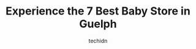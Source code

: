 ---
layout: ampstory
image: https://i0.wp.com/www.auto.or.id/wp-content/uploads/2023/06/simply-wonderful-toys-gizmos-inc-0-guelph-1686325996.jpeg?resize=640,853
author: techidn
featured: false
description: Guelph, Ontario, Canada is a haven for Baby Store enthusiasts, boasting an impressive array of 7 top-notch establishments. Whether youre a seasoned connoisseur or simply curious to explore 
title: Experience the 7 Best Baby Store in Guelph
cover:
   title: Experience the 7 Best Baby Store in Guelph
   subtitle: AUTO.OR.ID
   background: https://www.auto.or.id/wp-content/uploads/2023/06/simply-wonderful-toys-gizmos-inc-0-guelph-1686325996.jpeg

pages: 
 - layout: thirds
   top: <h1>#1 Simply Wonderful Toys & Gizmos Inc</h1>
   bottom: "<p>Simply wonderful is such a great toy and game store. They have an amazing selection of all interests. I appreciate that there is something for every price range. If your</p>"
   background: https://www.auto.or.id/wp-content/uploads/2023/06/simply-wonderful-toys-gizmos-inc-1-guelph-1686325998.jpeg
   backgroundblur: true
 - layout: thirds
   top: <h1>#2 ToysRUs</h1>
   bottom: "<p>435 Stone Rd W, Guelph, ON N1X 2X6, Canada</p>"
   background: https://www.auto.or.id/wp-content/uploads/2023/06/simply-wonderful-toys-gizmos-inc-2-guelph-1686325998.jpeg
   cta:
      link: https://www.auto.or.id/experience-the-7-best-baby-store-in-guelph/
      text: Experience the 7 Best Baby Store in Guelph
 - layout: thirds
   top: <h1>#3 Carters - OshKosh Bgosh</h1>
   bottom: "<p>435 Stone Rd W Suite M10, Guelph, ON N1G 2X6, Canada</p>"
   background: https://images.unsplash.com/photo-1639927671345-157606d5ac2e?ixlib=rb-4.0.3&ixid=MnwxMjA3fDB8MHxwaG90by1wYWdlfHx8fGVufDB8fHx8&auto=format&fit=crop&w=640&h=853&q=80
   cta:
      link: https://www.auto.or.id/experience-the-7-best-baby-store-in-guelph/
      text: Experience the 7 Best Baby Store in Guelph
 - layout: thirds
   top: <h1>#4 Cheeky Bambino Baby Boutique Inc.</h1>
   bottom: "<p>St Shoppes, 55 Wyndham St N Old Quebec, Guelph, ON N1H 7T8, Canada</p>"
   background: https://images.unsplash.com/photo-1567346495660-baf9ca9d661a?ixlib=rb-4.0.3&ixid=MnwxMjA3fDB8MHxwaG90by1wYWdlfHx8fGVufDB8fHx8&auto=format&fit=crop&w=640&h=853&q=80
   cta:
      link: https://www.auto.or.id/experience-the-7-best-baby-store-in-guelph/
      text: Experience the 7 Best Baby Store in Guelph
 - layout: thirds
   top: <h1>#5 BabiesRUs</h1>
   bottom: "<p>435 Stone Rd W, Guelph, ON N1X 2X6, Canada</p>"
   background: https://images.unsplash.com/photo-1580654712603-eb43273aff33?ixlib=rb-4.0.3&ixid=MnwxMjA3fDB8MHxwaG90by1wYWdlfHx8fGVufDB8fHx8&auto=format&fit=crop&w=640&h=853&q=80
   cta:
      link: https://www.auto.or.id/experience-the-7-best-baby-store-in-guelph/
      text: Experience the 7 Best Baby Store in Guelph
 - layout: thirds
   top: <h1>#6 Bubbles & Co. Toy & Gift Guelph</h1>
   bottom: "<p>60 Carden St, Guelph, ON N1H 3A2, Canada</p>"
   background: https://images.unsplash.com/photo-1618863099278-75222d755814?ixlib=rb-4.0.3&ixid=MnwxMjA3fDB8MHxwaG90by1wYWdlfHx8fGVufDB8fHx8&auto=format&fit=crop&w=640&h=853&q=80
   cta:
      link: https://www.auto.or.id/experience-the-7-best-baby-store-in-guelph/
      text: Experience the 7 Best Baby Store in Guelph
 - layout: thirds
   top: <h1>#7 Fallowfield Kids</h1>
   bottom: "<p>35 Quebec St, Guelph, ON N1H 2T1, Canada</p>"
   background: https://images.unsplash.com/photo-1639928187615-feef219500a4?ixlib=rb-4.0.3&ixid=MnwxMjA3fDB8MHxwaG90by1wYWdlfHx8fGVufDB8fHx8&auto=format&fit=crop&w=640&h=853&q=80
   cta:
      link: https://www.auto.or.id/experience-the-7-best-baby-store-in-guelph/
      text: Experience the 7 Best Baby Store in Guelph
 - layout: thirds
   middle: Continue reading...
   background: https://images.unsplash.com/photo-1628685083829-d31d88bb2757?ixlib=rb-4.0.3&ixid=MnwxMjA3fDB8MHxwaG90by1wYWdlfHx8fGVufDB8fHx8&auto=format&fit=crop&w=640&h=853&q=80
   cta:
      link: https://www.auto.or.id/experience-the-7-best-baby-store-in-guelph/
      text: Experience the 7 Best Baby Store in Guelph

---